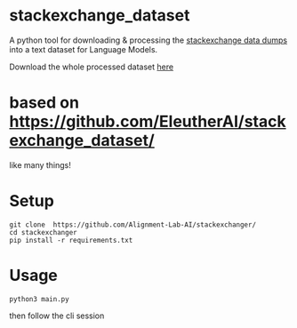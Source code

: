 # stackexchange_dataset
A python tool for downloading & processing the [stackexchange data dumps](https://archive.org/details/stackexchange) into a text dataset for Language Models.

Download the whole processed dataset [here](https://eaidata.bmk.sh/data/stackexchange_dataset.tar)

# based on  https://github.com/EleutherAI/stackexchange_dataset/
like many things!


# Setup
```
git clone  https://github.com/Alignment-Lab-AI/stackexchanger/
cd stackexchanger
pip install -r requirements.txt
```
# Usage

```
python3 main.py
```
then follow the cli session
